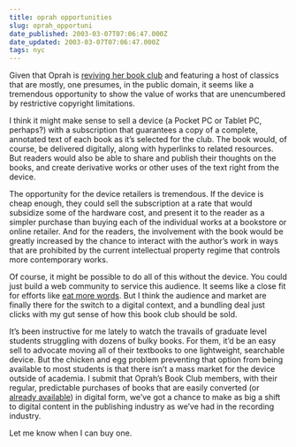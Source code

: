 ```yaml
---
title: oprah opportunities
slug: oprah_opportuni
date_published: 2003-03-07T07:06:47.000Z
date_updated: 2003-03-07T07:06:47.000Z
tags: nyc
---
```


Given that Oprah is [reviving her book club](http://www.salon.com/books/wire/2003/02/27/oprah/) and featuring a host of classics that are mostly, one presumes, in the public domain, it seems like a tremendous opportunity to show the value of works that are unencumbered by restrictive copyright limitations.

I think it might make sense to sell a device (a Pocket PC or Tablet PC, perhaps?) with a subscription that guarantees a copy of a complete, annotated text of each book as it’s selected for the club. The book would, of course, be delivered digitally, along with hyperlinks to related resources. But readers would also be able to share and publish their thoughts on the books, and create derivative works or other uses of the text right from the device.

The opportunity for the device retailers is tremendous. If the device is cheap enough, they could sell the subscription at a rate that would subsidize some of the hardware cost, and present it to the reader as a simpler purchase than buying each of the individual works at a bookstore or online retailer. And for the readers, the involvement with the book would be greatly increased by the chance to interact with the author’s work in ways that are prohibited by the current intellectual property regime that controls more contemporary works.

Of course, it might be possible to do all of this without the device. You could just build a web community to service this audience. It seems like a close fit for efforts like [eat more words](http://www.eatmorewords.org/). But I think the audience and market are finally there for the switch to a digital context, and a bundling deal just clicks with my gut sense of how this book club should be sold.

It’s been instructive for me lately to watch the travails of graduate level students struggling with dozens of bulky books. For them, it’d be an easy sell to advocate moving all of their textbooks to one lightweight, searchable device. But the chicken and egg problem preventing that option from being available to most students is that there isn’t a mass market for the device outside of academia. I submit that Oprah’s Book Club members, with their regular, predictable purchases of books that are easily converted (or [already available](http://gutenberg.net/)) in digital form, we’ve got a chance to make as big a shift to digital content in the publishing industry as we’ve had in the recording industry.

Let me know when I can buy one.
